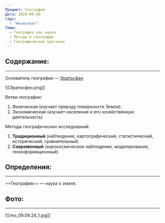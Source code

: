 ```yaml
---
Предмет: География
Дата: 2024-09-09
tags:
  - "#конспект"
Темы:
  - География как наука
  - Методы в географии
  - Географические прогнозы
---
```

## Содержание:
---
Основатель географии — [Эратосфен](https://ru.wikipedia.org/wiki/%D0%AD%D1%80%D0%B0%D1%82%D0%BE%D1%81%D1%84%D0%B5%D0%BD)

![[Эратосфен.png]]

Ветви географии:
1. Физическая (изучает природу поверхности Земли).
2. Экономическая (изучает население и его хозяйственную деятельность)

Методы географических исследований:
1. **Традиционный** (наблюдение, картографический, статистический, исторический, сравнительный)
2. **Современный** (аэрокосмическое наблюдение, моделирование, геоинформационный)
## Определения:
---
==География== — наука о земле.
## Фото:
---
![[гео_09.09.24_1.jpg]]